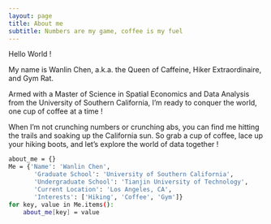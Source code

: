 ```yaml
---
layout: page
title: About me
subtitle: Numbers are my game, coffee is my fuel
---
```

  
    
Hello World !  
   
My name is Wanlin Chen, a.k.a. the Queen of Caffeine, Hiker Extraordinaire, and Gym Rat.  
   
Armed with a Master of Science in Spatial Economics and Data Analysis from the University of Southern California, I’m ready to conquer the world, one cup of coffee at a time !   

When I’m not crunching numbers or crunching abs, you can find me hitting the trails and soaking up the California sun. So grab a cup of coffee, lace up your hiking boots, and let’s explore the world of data together !

```bash
about_me = {}
Me = {'Name': 'Wanlin Chen',
       'Graduate School': 'University of Southern California',
       'Undergraduate School': 'Tianjin University of Technology',
       'Current Location': 'Los Angeles, CA',
       'Interests': ['Hiking', 'Coffee', 'Gym']}
for key, value in Me.items():
    about_me[key] = value
```

